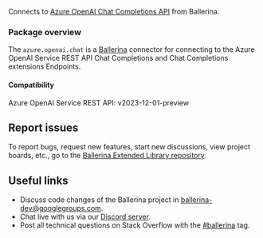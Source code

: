 Connects to [Azure OpenAI Chat Completions API](https://learn.microsoft.com/en-us/azure/cognitive-services/openai/reference#chat-completions/) from Ballerina.

### Package overview

The `azure.openai.chat` is a [Ballerina](https://ballerina.io/) connector for connecting to the Azure OpenAI Service REST API Chat Completions and Chat Completions extensions Endpoints.

#### Compatibility
Azure OpenAI Service REST API: v2023-12-01-preview

## Report issues
To report bugs, request new features, start new discussions, view project boards, etc., go to the [Ballerina Extended Library repository](https://github.com/ballerina-platform/ballerina-extended-library).

## Useful links
- Discuss code changes of the Ballerina project in [ballerina-dev@googlegroups.com](mailto:ballerina-dev@googlegroups.com).
- Chat live with us via our [Discord server](https://discord.gg/ballerinalang).
- Post all technical questions on Stack Overflow with the [#ballerina](https://stackoverflow.com/questions/tagged/ballerina) tag.

